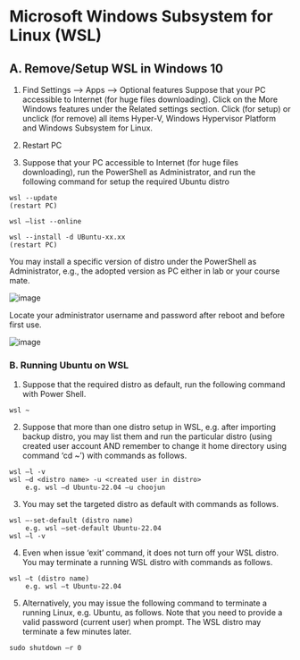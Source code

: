 # Microsoft Windows Subsystem for Linux (WSL)

## A. Remove/Setup WSL in Windows 10

1. Find Settings --> Apps --> Optional features 
Suppose that your PC accessible to Internet (for huge files downloading).
Click on the More Windows features under the Related settings section.
Click (for setup) or unclick (for remove) all items Hyper-V, Windows Hypervisor Platform and Windows Subsystem for Linux.

3. Restart PC

4. Suppose that your PC accessible to Internet (for huge files downloading), run the PowerShell as Administrator, and run the following command for setup the required Ubuntu distro

~~~
wsl --update
(restart PC)

wsl –list --online

wsl --install -d UBuntu-xx.xx
(restart PC)
~~~

You may install a specific version of distro under the PowerShell as Administrator, e.g., the adopted version as PC either in lab or your course mate. 

![image](https://github.com/choojun/choojun.github.io/assets/6356054/e6259ec4-76fa-48a4-ab5f-0ba0b0b524c4)

Locate your administrator username and password after reboot and before first use.

![image](https://github.com/choojun/choojun.github.io/assets/6356054/7c24254b-a6c5-45a4-9973-6bace4969717)





### B. Running Ubuntu on WSL

1. Suppose that the required distro as default, run the following command with Power Shell.
~~~
wsl ~
~~~

2. Suppose that more than one distro setup in WSL, e.g. after importing backup distro, you may list them and run the particular distro (using created user account AND remember to change it home directory using command ‘cd  ~’) with commands as follows.
~~~
wsl –l -v
wsl –d <distro name> -u <created user in distro>
    e.g. wsl –d Ubuntu-22.04 –u choojun
~~~

3. You may set the targeted distro as default with commands as follows.
~~~
wsl –-set-default (distro name)
    e.g. wsl –set-default Ubuntu-22.04
wsl –l -v
~~~

4. Even when issue ‘exit’ command, it does not turn off your WSL distro. You may terminate a running WSL distro with commands as follows.
~~~
wsl –t (distro name)
    e.g. wsl –t Ubuntu-22.04
~~~

5. Alternatively, you may issue the following command to terminate a running Linux, e.g. Ubuntu, as follows. Note that you need to provide a valid password (current user) when prompt. The WSL distro may terminate a few minutes later.
~~~
sudo shutdown –r 0
~~~




